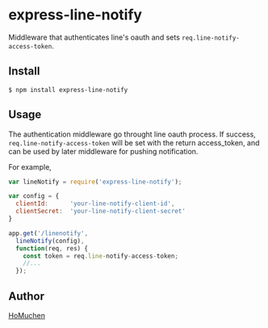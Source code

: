 # express-line-notify

Middleware that authenticates line's oauth and sets `req.line-notify-access-token`.

## Install

    $ npm install express-line-notify

## Usage

The authentication middleware go throught line oauth process.
If success, `req.line-notify-access-token` will be set with the return access_token,
and can be used by later middleware for pushing notification.

For example,

```javascript
var lineNotify = require('express-line-notify');

var config = {
  clientId:      'your-line-notify-client-id',
  clientSecret:  'your-line-notify-client-secret'
}

app.get('/linenotify',
  lineNotify(config),
  function(req, res) {
    const token = req.line-notify-access-token;
    //...
  });
```


## Author

[HoMuchen](b98901052@ntu.edu.tw)
